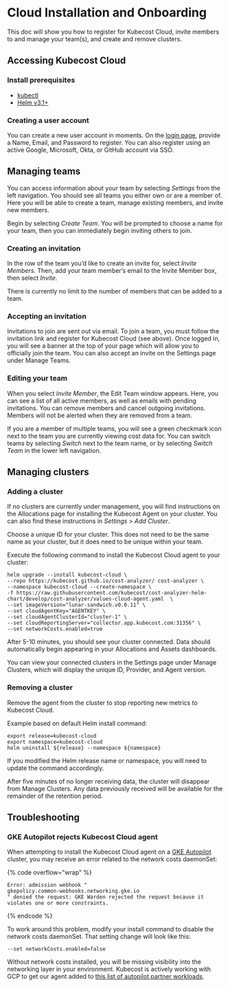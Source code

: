 # Cloud Installation and Onboarding

This doc will show you how to register for Kubecost Cloud, invite members to and manage your team(s), and create and remove clusters.

## Accessing Kubecost Cloud

### Install prerequisites

* [kubectl](https://kubernetes.io/docs/tasks/tools/)
* [Helm v3.1+](https://helm.sh/docs/intro/quickstart/)

### Creating a user account

You can create a new user account in moments. On the [login page](http://app.kubecost.com), provide a Name, Email, and Password to register. You can also register using an active Google, Microsoft, Okta, or GitHub account via SSO.

## **Managing teams**

You can access information about your team by selecting _Settings_ from the left navigation. You should see all teams you either own or are a member of. Here you will be able to create a team, manage existing members, and invite new members.

Begin by selecting _Create Team_. You will be prompted to choose a name for your team, then you can immediately begin inviting others to join.

### Creating an invitation

In the row of the team you’d like to create an invite for, select _Invite Members_. Then, add your team member’s email to the Invite Member box, then select _Invite_.

There is currently no limit to the number of members that can be added to a team.

### Accepting an invitation

Invitations to join are sent out via email. To join a team, you must follow the invitation link and register for Kubecost Cloud (see above). Once logged in, you will see a banner at the top of your page which will allow you to officially join the team. You can also accept an invite on the Settings page under Manage Teams.

### Editing your team

When you select _Invite Member_, the Edit Team window appears. Here, you can see a list of all active members, as well as emails with pending invitations. You can remove members and cancel outgoing invitations. Members will not be alerted when they are removed from a team.

If you are a member of multiple teams, you will see a green checkmark icon next to the team you are currently viewing cost data for. You can switch teams by selecting _Switch_ next to the team name, or by selecting _Switch Team_ in the lower left navigation.

## Managing clusters

### Adding a cluster

If no clusters are currently under management, you will find instructions on the Allocations page for installing the Kubecost Agent on your cluster. You can also find these instructions in _Settings_ > _Add Cluster_.

Choose a unique ID for your cluster. This does not need to be the same name as your cluster, but it does need to be unique within your team.

Execute the following command to install the Kubecost Cloud agent to your cluster:

```
helm upgrade --install kubecost-cloud \
--repo https://kubecost.github.io/cost-analyzer/ cost-analyzer \
--namespace kubecost-cloud --create-namespace \
-f https://raw.githubusercontent.com/kubecost/cost-analyzer-helm-chart/develop/cost-analyzer/values-cloud-agent.yaml  \
--set imageVersion="lunar-sandwich.v0.0.11" \
--set cloudAgentKey="AGENTKEY" \
--set cloudAgentClusterId="cluster-1" \
--set cloudReportingServer="collector.app.kubecost.com:31356" \
--set networkCosts.enabled=true
```

After 5-10 minutes, you should see your cluster connected. Data should automatically begin appearing in your Allocations and Assets dashboards.

You can view your connected clusters in the Settings page under Manage Clusters, which will display the unique ID, Provider, and Agent version.

### Removing a cluster

Remove the agent from the cluster to stop reporting new metrics to Kubecost Cloud.&#x20;

Example based on default Helm install command:

```
export release=kubecost-cloud
export namespace=kubecost-cloud
helm uninstall ${release} --namespace ${namespace}
```

If you modified the Helm release name or namespace, you will need to update the command accordingly.

After five minutes of no longer receiving data, the cluster will disappear from Manage Clusters. Any data previously received will be available for the remainder of the retention period.

## Troubleshooting

### GKE Autopilot rejects Kubecost Cloud agent

When attempting to install the Kubecost Cloud agent on a [GKE Autopilot](https://cloud.google.com/kubernetes-engine/docs/concepts/autopilot-overview) cluster, you may receive an error related to the network costs daemonSet:

{% code overflow="wrap" %}
```
Error: admission webhook "
gkepolicy.common-webhooks.networking.gke.io
" denied the request: GKE Warden rejected the request because it violates one or more constraints.
```
{% endcode %}

To work around this problem, modify your install command to disable the network costs daemonSet. That setting change will look like this:

```
--set networkCosts.enabled=false
```

Without network costs installed, you will be missing visibility into the networking layer in your environment. Kubecost is actively working with GCP to get our agent added to [this list of autopilot partner workloads](https://cloud.google.com/kubernetes-engine/docs/resources/autopilot-partners).
